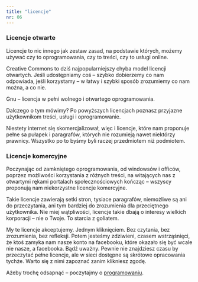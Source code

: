 ```yaml
---
title: "licencje"
nr: 06
---
```


### Licencje otwarte

Licencje to nic innego jak zestaw zasad, na podstawie których, możemy używać czy to oprogramowania, czy to treści, czy to usługi online.

Creative Commons to dziś najpopularniejszy chyba model licencji otwartych. Jeśli udostępniamy coś – szybko dobierzemy co nam odpowiada, jeśli korzystamy – w łatwy i szybki sposób zrozumiemy co nam można, a co nie.

Gnu – licencja w pełni wolnego i otwartego oprogramowania.

Dalczego o tym mówimy? Po powyższych licencjach poznasz przyjazne użytkownikom treści, usługi i oprogramowanie.

Niestety internet się skomercjalizował, więc i licencje, które nam proponuje pełne sa pułapek i paragrafów, których nie rozumieją nawet niektórzy prawnicy. Wszystko po to byśmy byli raczej przedmiotem niż podmiotem.
### Licencje komercyjne

Poczynając od zamkniętego oprogramowania, od windowsów i officów, poprzez możliwości korzystania z różnych treści, na witających nas z otwartymi rękami portalach społecznościowych kończąc – wszyscy proponują nam niekorzystne licencje komercyjne.

Takie licencje zawierają setki stron, tysiace paragrafów, niemożliwe są ani do przeczytania, ani tym bardziej do zrozumienia dla przeciętnego użytkownika. Nie miej wątpliwości, licencje takie dbają o interesy wielkich korporacji – nie o Twoje. To starcia z goliatem.

My te licencje akceptujemy. Jednym kliknięciem. Bez czytania, bez zrozumienia, bez refleksji. Potem jesteśmy zdziwieni, czasem wstrząśnięci, że ktoś zamyka nam nasze konto na facebooku, które okazało się być wcale nie nasze, a facebooka. Bądź uważny. Pewnie nie znajdziesz czasu by przeczytać pełne licencje, ale w sieci dostępne są skrótowe opracowania tychże. Warto się z nimi zapoznać zanim klikniesz zgodę.

Ażeby trochę odsapnąć – poczytajmy o [programowaniu](/programowanie/ "programowanie").
